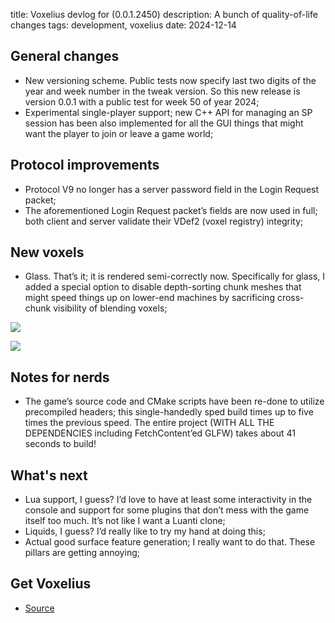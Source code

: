 title: Voxelius devlog for (0.0.1.2450)
description: A bunch of quality-of-life changes
tags: development, voxelius
date: 2024-12-14

## General changes
* New versioning scheme. Public tests now specify last two digits of the year
and week number in the tweak version. So this new release is version 0.0.1 with
a public test for week 50 of year 2024;  
* Experimental single-player support; new C++ API for managing an SP session
has been also implemented for all the GUI things that might want the player to
join or leave a game world;  

## Protocol improvements
* Protocol V9 no longer has a server password field in the Login Request packet;  
* The aforementioned Login Request packet’s fields are now used in full; both
client and server validate their VDef2 (voxel registry) integrity;  

## New voxels
* Glass. That’s it; it is rendered semi-correctly now. Specifically for glass,
I added a special option to disable depth-sorting chunk meshes that might speed
things up on lower-end machines by sacrificing cross-chunk visibility of
blending voxels;  

![](2024-12-14.voxelius-devlog/iGCy6o.png)  

![](2024-12-14.voxelius-devlog/yWxxX.png)  

## Notes for nerds
* The game’s source code and CMake scripts have been re-done to utilize
precompiled headers; this single-handedly sped build times up to five times the
previous speed. The entire project (WITH ALL THE DEPENDENCIES including
FetchContent’ed GLFW) takes about 41 seconds to build!  

## What's next
* Lua support, I guess? I’d love to have at least some interactivity in the
console and support for some plugins that don’t mess with the game itself too
much. It’s not like I want a Luanti clone;  
* Liquids, I guess? I’d really like to try my hand at doing this;  
* Actual good surface feature generation; I really want to do that. These
pillars are getting annoying;  

## Get Voxelius
 
* [Source](https://github.com/untolabs/voxelius)  
